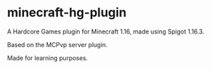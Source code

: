 # minecraft-hg-plugin
 A Hardcore Games plugin for Minecraft 1.16, made using Spigot 1.16.3.
 
 Based on the MCPvp server plugin.
 
 Made for learning purposes.
